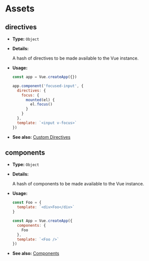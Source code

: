 # Assets

## directives

- **Type:** `Object`

- **Details:**

  A hash of directives to be made available to the Vue instance.

- **Usage:**
  ```js
  const app = Vue.createApp({})
  
  app.component('focused-input', {
    directives: {
      focus: {
        mounted(el) {
          el.focus()
        }
      }
    },
    template: `<input v-focus>`
  })
  ```

- **See also:** [Custom Directives](../guide/custom-directive.html)

## components

- **Type:** `Object`

- **Details:**

  A hash of components to be made available to the Vue instance.

- **Usage:**
  ```js
  const Foo = {
    template: `<div>Foo</div>`
  }
  
  const App = Vue.createApp({
    components: {
      Foo
    },
    template: `<Foo />`
  })
  ```

- **See also:** [Components](../guide/component-basics.html)
